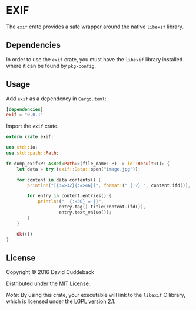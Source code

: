 # EXIF

The `exif` crate provides a safe wrapper around the native `libexif` library.

## Dependencies

In order to use the `exif` crate, you must have the `libexif` library installed where it can be
found by `pkg-config`.

## Usage

Add `exif` as a dependency in `Cargo.toml`:

```toml
[dependencies]
exif = "0.0.1"
```

Import the `exif` crate.

```rust
extern crate exif;

use std::io;
use std::path::Path;

fn dump_exif<P: AsRef<Path>>(file_name: P) -> io::Result<()> {
    let data = try!(exif::Data::open("image.jpg"));

    for content in data.contents() {
        println!("[{:=>32}{:=>46}]", format!(" {:?} ", content.ifd()), "");

        for entry in content.entries() {
            println!("  {:<30} = {}",
                    entry.tag().title(content.ifd()),
                    entry.text_value());
        }
    }

    Ok(())
}
```

## License

Copyright © 2016 David Cuddeback

Distributed under the [MIT License](LICENSE).

*Note:* By using this crate, your executable will link to the `libexif` C library, which is licensed
under the [LGPL version 2.1](http://www.gnu.org/licenses/old-licenses/lgpl-2.1.html#TOC1).
